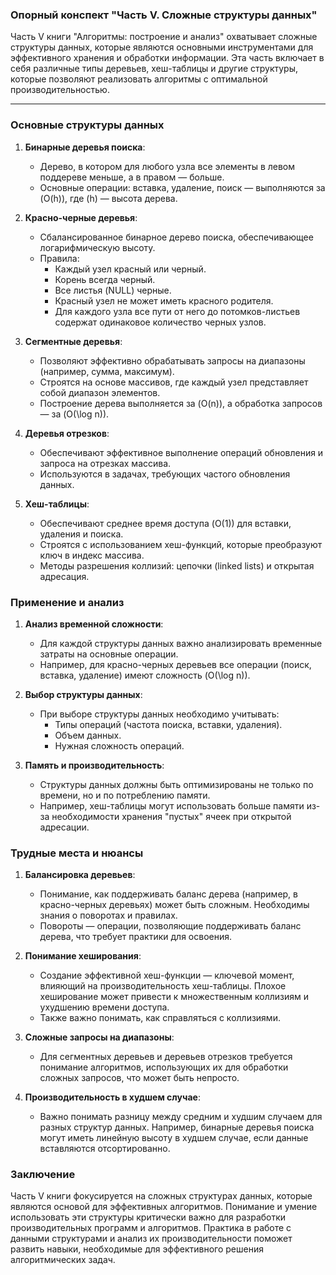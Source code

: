 ### Опорный конспект "Часть V. Сложные структуры данных"

Часть V книги "Алгоритмы: построение и анализ" охватывает сложные структуры данных, которые являются основными инструментами для эффективного хранения и обработки информации. Эта часть включает в себя различные типы деревьев, хеш-таблицы и другие структуры, которые позволяют реализовать алгоритмы с оптимальной производительностью.

---

### Основные структуры данных

1. **Бинарные деревья поиска**:
   - Дерево, в котором для любого узла все элементы в левом поддереве меньше, а в правом — больше.
   - Основные операции: вставка, удаление, поиск — выполняются за \(O(h)\), где \(h\) — высота дерева.

2. **Красно-черные деревья**:
   - Сбалансированное бинарное дерево поиска, обеспечивающее логарифмическую высоту.
   - Правила:
     - Каждый узел красный или черный.
     - Корень всегда черный.
     - Все листья (NULL) черные.
     - Красный узел не может иметь красного родителя.
     - Для каждого узла все пути от него до потомков-листьев содержат одинаковое количество черных узлов.

3. **Сегментные деревья**:
   - Позволяют эффективно обрабатывать запросы на диапазоны (например, сумма, максимум).
   - Строятся на основе массивов, где каждый узел представляет собой диапазон элементов.
   - Построение дерева выполняется за \(O(n)\), а обработка запросов — за \(O(\log n)\).

4. **Деревья отрезков**:
   - Обеспечивают эффективное выполнение операций обновления и запроса на отрезках массива.
   - Используются в задачах, требующих частого обновления данных.

5. **Хеш-таблицы**:
   - Обеспечивают среднее время доступа \(O(1)\) для вставки, удаления и поиска.
   - Строятся с использованием хеш-функций, которые преобразуют ключ в индекс массива.
   - Методы разрешения коллизий: цепочки (linked lists) и открытая адресация.

### Применение и анализ

1. **Анализ временной сложности**:
   - Для каждой структуры данных важно анализировать временные затраты на основные операции.
   - Например, для красно-черных деревьев все операции (поиск, вставка, удаление) имеют сложность \(O(\log n)\).

2. **Выбор структуры данных**:
   - При выборе структуры данных необходимо учитывать:
     - Типы операций (частота поиска, вставки, удаления).
     - Объем данных.
     - Нужная сложность операций.

3. **Память и производительность**:
   - Структуры данных должны быть оптимизированы не только по времени, но и по потреблению памяти.
   - Например, хеш-таблицы могут использовать больше памяти из-за необходимости хранения "пустых" ячеек при открытой адресации.

### Трудные места и нюансы

1. **Балансировка деревьев**:
   - Понимание, как поддерживать баланс дерева (например, в красно-черных деревьях) может быть сложным. Необходимы знания о поворотах и правилах.
   - Повороты — операции, позволяющие поддерживать баланс дерева, что требует практики для освоения.

2. **Понимание хеширования**:
   - Создание эффективной хеш-функции — ключевой момент, влияющий на производительность хеш-таблицы. Плохое хеширование может привести к множественным коллизиям и ухудшению времени доступа.
   - Также важно понимать, как справляться с коллизиями.

3. **Сложные запросы на диапазоны**:
   - Для сегментных деревьев и деревьев отрезков требуется понимание алгоритмов, использующих их для обработки сложных запросов, что может быть непросто.

4. **Производительность в худшем случае**:
   - Важно понимать разницу между средним и худшим случаем для разных структур данных. Например, бинарные деревья поиска могут иметь линейную высоту в худшем случае, если данные вставляются отсортированно.

### Заключение

Часть V книги фокусируется на сложных структурах данных, которые являются основой для эффективных алгоритмов. Понимание и умение использовать эти структуры критически важно для разработки производительных программ и алгоритмов. Практика в работе с данными структурами и анализ их производительности поможет развить навыки, необходимые для эффективного решения алгоритмических задач.